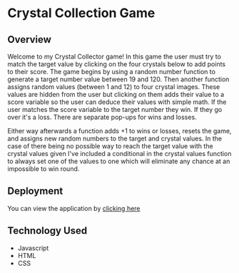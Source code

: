 # Crystal Collection Game

## Overview

Welcome to my Crystal Collector game! In this game the user must try to match the target value by clicking on the four crystals below to add points to their score. The game begins by using a random number function to generate a target number value between 19 and 120. Then another function assigns random values (between 1 and 12) to four crystal images. These values are hidden from the user but clicking on them adds their value to a score variable so the user can deduce their values with simple math. If the user matches the score variable to the target number they win. If they go over it's a loss. There are separate pop-ups for wins and losses.

Either way afterwards a function adds +1 to wins or losses, resets the game, and assigns new random numbers to the target and crystal values. In the case of there being no possible way to reach the target value with the crystal values given I've included a conditional in the crystal values function to always set one of the values to one which will eliminate any chance at an impossible to win round.

## Deployment

You can view the application by [clicking here](https://billwee.github.io/unit-4-game-crystal/)

## Technology Used

- Javascript
- HTML
- CSS
